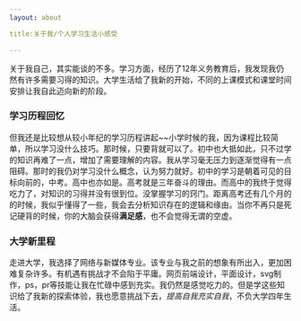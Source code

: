 ```yaml
---
layout: about

title:关于我/个人学习生活小感受

---
```


关于我自己，其实能谈的不多。学习方面，经历了12年义务教育后，我发现我仍然有许多需要习得的知识。大学生活给了我新的开始，不同的上课模式和课堂时间安排让我自此迈向新的阶段。

### 学习历程回忆
但我还是比较想从较小年纪的学习历程讲起~~小学时候的我，因为课程比较简单，所以学习没什么技巧。那时候，只要背就可以了。初中也大抵如此，只不过学的知识再难了一点，增加了需要理解的内容。我从学习毫无压力到逐渐觉得有一点阻碍。那时的我仍对学习没什么概念，认为努力就好。初中的学习是朝着可见的目标向前的，中考。高中也亦如是。高考就是三年奋斗的理由。而高中的我终于觉得吃力了，对知识的习得并没有很到位。没掌握学习的窍门。距离高考还有几个月的的时候，我似乎懂得了一些，我会去分析知识存在的逻辑和缘由。当你不再只是死记硬背的时候，你的大脑会获得**满足感**，也不会觉得无谓的空虚。

### 大学新里程

走进大学，我选择了网络与新媒体专业。该专业与我之前的想象有所出入，更加困难复杂许多。有机遇有挑战才不会陷于平庸。网页前端设计，平面设计，svg制作，ps，pr等技能让我在忙碌中感到充实。我仍然是感觉吃力的。但是学这些知识给了我新的探索体验，我也愿意挑战下去，*提高自我充实自我*，不负大学四年生活。